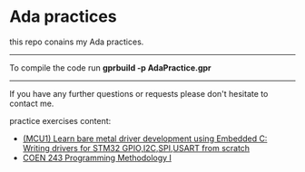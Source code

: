 # Ada practices

this repo conains my Ada practices.
<hr />
To compile the code run <b> gprbuild -p AdaPractice.gpr </b>
<hr />

If you have any further questions or requests please don't hesitate to contact me.

practice exercises content:
<ul>
    <li>
        <a href="https://www.udemy.com/course/mastering-microcontroller-with-peripheral-driver-development/?ranMID=39197&ranEAID=xLhRGGPIZ24&ranSiteID=xLhRGGPIZ24-oLseZot5eFVo8zsMcRwlsg&LSNPUBID=xLhRGGPIZ24&utm_source=aff-campaign&utm_medium=udemyads">
            (MCU1) Learn bare metal driver development using Embedded C: Writing drivers for STM32 GPIO,I2C,SPI,USART from scratch
        </a>
    </li>
    <li>
        <a href="https://www.concordia.ca/academics/undergraduate/calendar/current/section-71-gina-cody-school-of-engineering-and-computer-science/section-71-60-engineering-course-descriptions.html#3842">
            COEN 243 Programming Methodology I
        </a>
    </li>
</ul>

